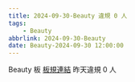 ```yaml
---
title: 2024-09-30-Beauty 違規 0 人
tags:
    - Beauty
abbrlink: 2024-09-30-Beauty
date: Beauty-2024-09-30 12:00:00
---
```

Beauty 板 [板規連結](https://www.ptt.cc/bbs/Beauty/M.1630069980.A.84B.html)
昨天違規 0 人
